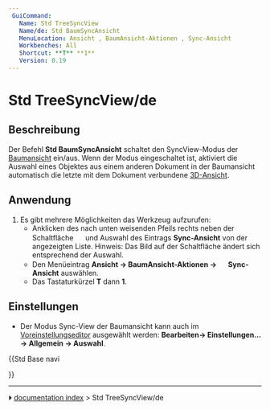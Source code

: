 ```yaml
---
 GuiCommand:
   Name: Std TreeSyncView
   Name/de: Std BaumSyncAnsicht
   MenuLocation: Ansicht , BaumAnsicht-Aktionen , Sync-Ansicht
   Workbenches: All
   Shortcut: **T** **1**
   Version: 0.19
---
```


# Std TreeSyncView/de



## Beschreibung

Der Befehl **Std BaumSyncAnsicht** schaltet den SyncView-Modus der [Baumansicht](Tree_view/de.md) ein/aus. Wenn der Modus eingeschaltet ist, aktiviert die Auswahl eines Objektes aus einem anderen Dokument in der Baumansicht automatisch die letzte mit dem Dokument verbundene [3D-Ansicht](3D_view/de.md).



## Anwendung

1.  Es gibt mehrere Möglichkeiten das Werkzeug aufzurufen:
    -   Anklicken des nach unten weisenden Pfeils rechts neben der Schaltfläche **<img src="images/Std_TreeSyncView.svg" width=16px>** und Auswahl des Eintrags **Sync-Ansicht** von der angezeigten Liste. Hinweis: Das Bild auf der Schaltfläche ändert sich entsprechend der Auswahl.
    -   Den Menüeintrag **Ansicht → BaumAnsicht-Aktionen → <img src="images/Std_TreeSyncView.svg" width=16px> Sync-Ansicht** auswählen.
    -   Das Tastaturkürzel **T** dann **1**.



## Einstellungen

-   Der Modus Sync-View der Baumansicht kann auch im [Voreinstellungseditor](Preferences_Editor/de#Auswahl.md) ausgewählt werden: **Bearbeiten→ Einstellungen... → Allgemein → Auswahl**.





{{Std Base navi

}}



---
⏵ [documentation index](../README.md) > Std TreeSyncView/de

